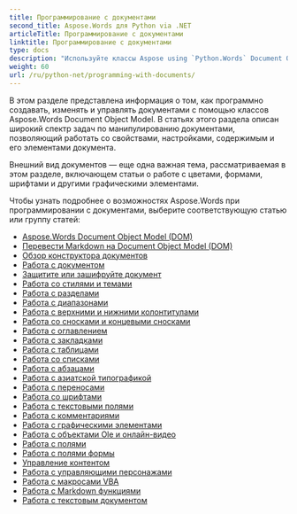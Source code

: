 ```yaml
---
title: Программирование с документами
second_title: Aspose.Words для Python via .NET
articleTitle: Программирование с документами
linktitle: Программирование с документами
type: docs
description: "Используйте классы Aspose using `Python.Words` Document Object Model для программного создания, изменения и управления документами с помощью python-net. Работайте со свойствами, настройками и содержимым документа, а также с его внешним видом посредством управления цветами, формами, шрифтами и другой графикой."
weight: 60
url: /ru/python-net/programming-with-documents/
---
```


В этом разделе представлена информация о том, как программно создавать, изменять и управлять документами с помощью классов Aspose.Words Document Object Model. В статьях этого раздела описан широкий спектр задач по манипулированию документами, позволяющий работать со свойствами, настройками, содержимым и его элементами документа.

Внешний вид документов — еще одна важная тема, рассматриваемая в этом разделе, включающем статьи о работе с цветами, формами, шрифтами и другими графическими элементами.

Чтобы узнать подробнее о возможностях Aspose.Words при программировании с документами, выберите соответствующую статью или группу статей:

- [Aspose.Words Document Object Model (DOM)](/words/ru/python-net/aspose-words-document-object-model/)
- [Перевести Markdown на Document Object Model (DOM)](/words/ru/python-net/translate-markdown-to-document-object-model/)
- [Обзор конструктора документов](/words/ru/python-net/document-builder-overview/)
- [Работа с документом](/words/ru/python-net/working-with-document/)
- [Защитите или зашифруйте документ](/words/ru/python-net/protect-or-encrypt-a-document/)
- [Работа со стилями и темами](/words/ru/python-net/working-with-styles-and-themes/)
- [Работа с разделами](/words/ru/python-net/working-with-sections/)
- [Работа с диапазонами](/words/ru/python-net/working-with-ranges/)
- [Работа с верхними и нижними колонтитулами](/words/ru/python-net/working-with-headers-and-footers/)
- [Работа со сносками и концевыми сносками](/words/ru/python-net/working-with-footnote-and-endnote/)
- [Работа с оглавлением](/words/ru/python-net/working-with-table-of-contents/)
- [Работа с закладками](/words/ru/python-net/working-with-bookmarks/)
- [Работа с таблицами](/words/ru/python-net/working-with-tables/)
- [Работа со списками](/words/ru/python-net/working-with-lists/)
- [Работа с абзацами](/words/ru/python-net/working-with-paragraphs/)
- [Работа с азиатской типографикой](/words/ru/python-net/working-with-asian-typography/)
- [Работа с переносами](/words/ru/python-net/working-with-hyphenation/)
- [Работа со шрифтами](/words/ru/python-net/working-with-fonts/)
- [Работа с текстовыми полями](/words/ru/python-net/working-with-textboxes/)
- [Работа с комментариями](/words/ru/python-net/working-with-comments/)
- [Работа с графическими элементами](/words/python-net/working-with-graphic-elements/)
- [Работа с объектами Ole и онлайн-видео](/words/python-net/working-with-ole-objects-and-online-video/)
- [Работа с полями](/words/ru/python-net/working-with-fields/)
- [Работа с полями формы](/words/ru/python-net/working-with-form-fields/)
- [Управление контентом](/words/python-net/contents-management/)
- [Работа с управляющими персонажами](/words/ru/python-net/working-with-control-characters/)
- [Работа с макросами VBA](/words/ru/python-net/working-with-vba-macros/)
- [Работа с Markdown функциями](/words/ru/python-net/working-with-markdown-features/)
- [Работа с текстовым документом](/words/python-net/work-with-text-document/)
